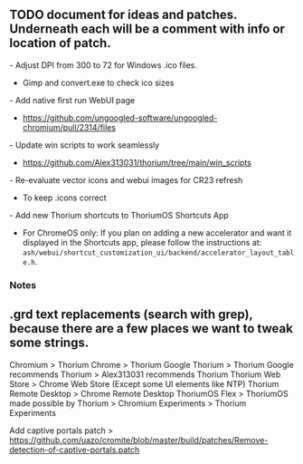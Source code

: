 ## TODO document for ideas and patches. Underneath each will be a comment with info or location of patch.

&#45; Adjust DPI from 300 to 72 for Windows .ico files.

 - Gimp and convert.exe to check ico sizes

&#45; Add native first run WebUI page

 - https://github.com/ungoogled-software/ungoogled-chromium/pull/2314/files

&#45; Update win scripts to work seamlessly

 - https://github.com/Alex313031/thorium/tree/main/win_scripts

&#45; Re-evaluate vector icons and webui images for CR23 refresh

 - To keep .icons correct

&#45; Add new Thorium shortcuts to ThoriumOS Shortcuts App

 - For ChromeOS only: If you plan on adding a new accelerator and want it
 displayed in the Shortcuts app, please follow the instructions at: `ash/webui/shortcut_customization_ui/backend/accelerator_layout_table.h`.

### Notes

## .grd text replacements (search with grep), because there are a few places we want to tweak some strings.

Chromium > Thorium
Chrome > Thorium
Google Thorium > Thorium
Google recommends Thorium > Alex313031 recommends Thorium
Thorium Web Store > Chrome Web Store (Except some UI elements like NTP)
Thorium Remote Desktop > Chrome Remote Desktop
ThoriumOS Flex > ThoriumOS
made possible by Thorium > Chromium
Experiments > Thorium Experiments

Add captive portals patch > https://github.com/uazo/cromite/blob/master/build/patches/Remove-detection-of-captive-portals.patch
